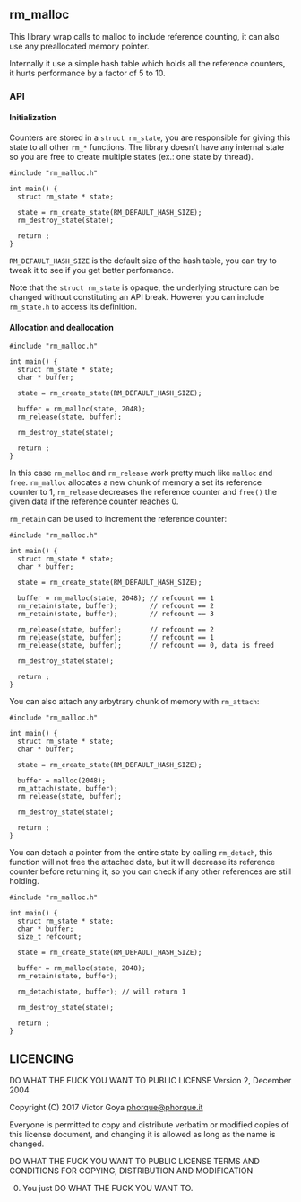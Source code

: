 ## rm_malloc

This library wrap calls to malloc to include reference counting, it can also use any
preallocated memory pointer.

Internally it use a simple hash table which holds all the reference counters, it hurts
performance by a factor of 5 to 10.

### API

#### Initialization

Counters are stored in a `struct rm_state`, you are responsible for giving this state
to all other `rm_*` functions. The library doesn't have any internal state so you are
free to create multiple states (ex.: one state by thread).

```
#include "rm_malloc.h"

int main() {
  struct rm_state * state;

  state = rm_create_state(RM_DEFAULT_HASH_SIZE);
  rm_destroy_state(state);

  return ;
}
```

`RM_DEFAULT_HASH_SIZE` is the default size of the hash table, you can try to tweak it
to see if you get better perfomance.

Note that the `struct rm_state` is opaque, the underlying structure can be changed without
constituting an API break. However you can include `rm_state.h` to access its definition.

#### Allocation and deallocation

```
#include "rm_malloc.h"

int main() {
  struct rm_state * state;
  char * buffer;

  state = rm_create_state(RM_DEFAULT_HASH_SIZE);

  buffer = rm_malloc(state, 2048);
  rm_release(state, buffer);

  rm_destroy_state(state);

  return ;
}
```

In this case `rm_malloc` and `rm_release` work pretty much like `malloc` and `free`.
`rm_malloc` allocates a new chunk of memory a set its reference counter to 1, `rm_release`
decreases the reference counter and `free()` the given data if the reference counter reaches 0.

`rm_retain` can be used to increment the reference counter:

```
#include "rm_malloc.h"

int main() {
  struct rm_state * state;
  char * buffer;

  state = rm_create_state(RM_DEFAULT_HASH_SIZE);

  buffer = rm_malloc(state, 2048); // refcount == 1
  rm_retain(state, buffer);        // refcount == 2
  rm_retain(state, buffer);        // refcount == 3

  rm_release(state, buffer);       // refcount == 2
  rm_release(state, buffer);       // refcount == 1
  rm_release(state, buffer);       // refcount == 0, data is freed

  rm_destroy_state(state);

  return ;
}
```

You can also attach any arbytrary chunk of memory with `rm_attach`:

```
#include "rm_malloc.h"

int main() {
  struct rm_state * state;
  char * buffer;

  state = rm_create_state(RM_DEFAULT_HASH_SIZE);

  buffer = malloc(2048);
  rm_attach(state, buffer);
  rm_release(state, buffer);

  rm_destroy_state(state);

  return ;
}
```

You can detach a pointer from the entire state by calling `rm_detach`, this function
will not free the attached data, but it will decrease its reference counter before
returning it, so you can check if any other references are still holding.

```
#include "rm_malloc.h"

int main() {
  struct rm_state * state;
  char * buffer;
  size_t refcount;

  state = rm_create_state(RM_DEFAULT_HASH_SIZE);

  buffer = rm_malloc(state, 2048);
  rm_retain(state, buffer);

  rm_detach(state, buffer); // will return 1

  rm_destroy_state(state);

  return ;
}
```

## LICENCING

DO WHAT THE FUCK YOU WANT TO PUBLIC LICENSE
        Version 2, December 2004

Copyright (C) 2017 Victor Goya <phorque@phorque.it>

Everyone is permitted to copy and distribute verbatim or modified
copies of this license document, and changing it is allowed as long
as the name is changed.

DO WHAT THE FUCK YOU WANT TO PUBLIC LICENSE
TERMS AND CONDITIONS FOR COPYING, DISTRIBUTION AND MODIFICATION

0. You just DO WHAT THE FUCK YOU WANT TO.
